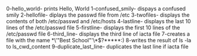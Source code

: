 0-hello_world- prints Hello, World
1-confused_smily- dispays a confused smily
2-hellofile- diplays the passwd file from /etc
3-twofiles- displays the contents of both /etc/passwd and /etc/hosts
4-lastline- displays the last 10 lines of the /etc/passwd file
5-firstline- displays the first 10 lines of the /etc/passwd file
6-third_line- displays the third line of iacta file 
7-creates a file with the name \*\\'"Best School"\'\\*$\?\*\*\*\*\*:)
8-writes the result of ls -la to ls_cwd_content
9-duplicate_last_line- duplicates the last line if iacta file
